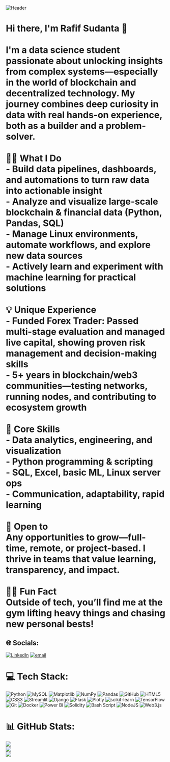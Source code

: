 ![Header](https://github-production-user-asset-6210df.s3.amazonaws.com/165122312/455514613-46b18de8-978b-4429-93a9-9112be7b4603.jpg?X-Amz-Algorithm=AWS4-HMAC-SHA256&X-Amz-Credential=AKIAVCODYLSA53PQK4ZA%2F20250616%2Fus-east-1%2Fs3%2Faws4_request&X-Amz-Date=20250616T122631Z&X-Amz-Expires=300&X-Amz-Signature=d3cbf086258f41a28c46737b87bae37ac3c41643951f4b3e0c81e85dd7db5a5a&X-Amz-SignedHeaders=host)
# Hi there, I'm Rafif Sudanta 👋<br><br>I'm a data science student passionate about unlocking insights from complex systems—especially in the world of blockchain and decentralized technology. My journey combines deep curiosity in data with real hands-on experience, both as a builder and a problem-solver.<br><br>👨‍💻 What I Do<br>- Build data pipelines, dashboards, and automations to turn raw data into actionable insight<br>- Analyze and visualize large-scale blockchain & financial data (Python, Pandas, SQL)<br>- Manage Linux environments, automate workflows, and explore new data sources<br>- Actively learn and experiment with machine learning for practical solutions<br><br>💡 Unique Experience<br>- **Funded Forex Trader**: Passed multi-stage evaluation and managed live capital, showing proven risk management and decision-making skills<br>- 5+ years in blockchain/web3 communities—testing networks, running nodes, and contributing to ecosystem growth<br><br>🔑 Core Skills<br>- Data analytics, engineering, and visualization<br>- Python programming & scripting<br>- SQL, Excel, basic ML, Linux server ops<br>- Communication, adaptability, rapid learning<br><br>🌱 Open to<br>Any opportunities to grow—full-time, remote, or project-based. I thrive in teams that value learning, transparency, and impact.<br><br>🏋️‍♂️ Fun Fact<br>Outside of tech, you’ll find me at the gym lifting heavy things and chasing new personal bests!


## 🌐 Socials:
[![LinkedIn](https://img.shields.io/badge/LinkedIn-%230077B5.svg?logo=linkedin&logoColor=white)](https://linkedin.com/in/rafif-sudanta) [![email](https://img.shields.io/badge/Email-D14836?logo=gmail&logoColor=white)](mailto:rafifsudanta1@gmail.com) 

# 💻 Tech Stack:
![Python](https://img.shields.io/badge/python-3670A0?style=for-the-badge&logo=python&logoColor=ffdd54) ![MySQL](https://img.shields.io/badge/mysql-4479A1.svg?style=for-the-badge&logo=mysql&logoColor=white) ![Matplotlib](https://img.shields.io/badge/Matplotlib-%23ffffff.svg?style=for-the-badge&logo=Matplotlib&logoColor=black) ![NumPy](https://img.shields.io/badge/numpy-%23013243.svg?style=for-the-badge&logo=numpy&logoColor=white) ![Pandas](https://img.shields.io/badge/pandas-%23150458.svg?style=for-the-badge&logo=pandas&logoColor=white) ![GitHub](https://img.shields.io/badge/github-%23121011.svg?style=for-the-badge&logo=github&logoColor=white) ![HTML5](https://img.shields.io/badge/html5-%23E34F26.svg?style=for-the-badge&logo=html5&logoColor=white) ![CSS3](https://img.shields.io/badge/css3-%231572B6.svg?style=for-the-badge&logo=css3&logoColor=white) ![Streamlit](https://img.shields.io/badge/Streamlit-%23FE4B4B.svg?style=for-the-badge&logo=streamlit&logoColor=white) ![Django](https://img.shields.io/badge/django-%23092E20.svg?style=for-the-badge&logo=django&logoColor=white) ![Flask](https://img.shields.io/badge/flask-%23000.svg?style=for-the-badge&logo=flask&logoColor=white) ![Plotly](https://img.shields.io/badge/Plotly-%233F4F75.svg?style=for-the-badge&logo=plotly&logoColor=white) ![scikit-learn](https://img.shields.io/badge/scikit--learn-%23F7931E.svg?style=for-the-badge&logo=scikit-learn&logoColor=white) ![TensorFlow](https://img.shields.io/badge/TensorFlow-%23FF6F00.svg?style=for-the-badge&logo=TensorFlow&logoColor=white) ![Git](https://img.shields.io/badge/git-%23F05033.svg?style=for-the-badge&logo=git&logoColor=white) ![Docker](https://img.shields.io/badge/docker-%230db7ed.svg?style=for-the-badge&logo=docker&logoColor=white) ![Power Bi](https://img.shields.io/badge/power_bi-F2C811?style=for-the-badge&logo=powerbi&logoColor=black) ![Solidity](https://img.shields.io/badge/Solidity-%23363636.svg?style=for-the-badge&logo=solidity&logoColor=white) ![Bash Script](https://img.shields.io/badge/bash_script-%23121011.svg?style=for-the-badge&logo=gnu-bash&logoColor=white) ![NodeJS](https://img.shields.io/badge/node.js-6DA55F?style=for-the-badge&logo=node.js&logoColor=white) ![Web3.js](https://img.shields.io/badge/web3.js-F16822?style=for-the-badge&logo=web3.js&logoColor=white)
# 📊 GitHub Stats:
![](https://github-readme-stats.vercel.app/api?username=r1afif18&theme=aura&hide_border=false&include_all_commits=false&count_private=false)<br/>
![](https://nirzak-streak-stats.vercel.app/?user=r1afif18&theme=aura&hide_border=false)<br/>
![](https://github-readme-stats.vercel.app/api/top-langs/?username=r1afif18&theme=aura&hide_border=false&include_all_commits=false&count_private=false&layout=compact)

<!-- Proudly created with GPRM ( https://gprm.itsvg.in ) -->
